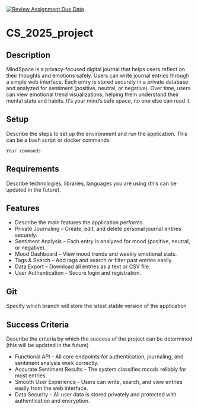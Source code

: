 [![Review Assignment Due Date](https://classroom.github.com/assets/deadline-readme-button-22041afd0340ce965d47ae6ef1cefeee28c7c493a6346c4f15d667ab976d596c.svg)](https://classroom.github.com/a/DESIFpxz)
# CS_2025_project

## Description

MindSpace is a privacy-focused digital journal that helps users reflect on their thoughts and emotions safely.
Users can write journal entries through a simple web interface.
Each entry is stored securely in a private database and analyzed for sentiment (positive, neutral, or negative).
Over time, users can view emotional trend visualizations, helping them understand their mental state and habits.
It’s your mind’s safe space, no one else can read it.

## Setup

Describe the steps to set up the environment and run the application. This can be a bash script or docker commands.

```
Your commands

```

## Requirements

Describe technologies, libraries, languages you are using (this can be updated in the future).

## Features

* Describe the main features the application performs.
* Private Journaling – Create, edit, and delete personal journal entries securely.
* Sentiment Analysis – Each entry is analyzed for mood (positive, neutral, or negative).
* Mood Dashboard – View mood trends and weekly emotional stats.
* Tags & Search – Add tags and search or filter past entries easily.
* Data Export – Download all entries as a text or CSV file.
* User Authentication – Secure login and registration.

## Git

Specify which branch will store the latest stable version of the application

## Success Criteria

Describe the criteria by which the success of the project can be determined
(this will be updated in the future)

* Functional API - All core endpoints for authentication, journaling, and sentiment analysis work correctly.
* Accurate Sentiment Results - The system classifies moods reliably for most entries.
* Smooth User Experience - Users can write, search, and view entries easily from the web interface.
* Data Security - All user data is stored privately and protected with authentication and encryption.
